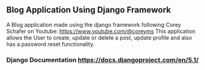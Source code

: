 ## Blog Application Using Django Framework
A Blog application made using the django framework following Corey Schafer on Youtube: https://www.youtube.com/@coreyms
This application allows the User to create, update or delete a post, update profile and also has a password reset functionality.

### Django Documentation https://docs.djangoproject.com/en/5.1/
